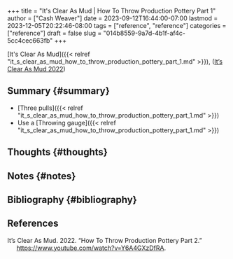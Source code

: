 +++
title = "It's Clear As Mud | How To Throw Production Pottery Part 1"
author = ["Cash Weaver"]
date = 2023-09-12T16:44:00-07:00
lastmod = 2023-12-05T20:22:46-08:00
tags = ["reference", "reference"]
categories = ["reference"]
draft = false
slug = "014b8559-9a7d-4b1f-af4c-5cc4cec663fb"
+++

[It's Clear As Mud]({{< relref "it_s_clear_as_mud_how_to_throw_production_pottery_part_1.md" >}}), (<a href="#citeproc_bib_item_1">It’s Clear As Mud 2022</a>)


## Summary {#summary}

-   [Three pulls]({{< relref "it_s_clear_as_mud_how_to_throw_production_pottery_part_1.md" >}})
-   Use a [Throwing gauge]({{< relref "it_s_clear_as_mud_how_to_throw_production_pottery_part_1.md" >}})


## Thoughts {#thoughts}


## Notes {#notes}


## Bibliography {#bibliography}

## References

<style>.csl-entry{text-indent: -1.5em; margin-left: 1.5em;}</style><div class="csl-bib-body">
  <div class="csl-entry"><a id="citeproc_bib_item_1"></a>It’s Clear As Mud. 2022. “How To Throw Production Pottery Part 2.” <a href="https://www.youtube.com/watch?v=Y6A4GXzDfRA">https://www.youtube.com/watch?v=Y6A4GXzDfRA</a>.</div>
</div>
